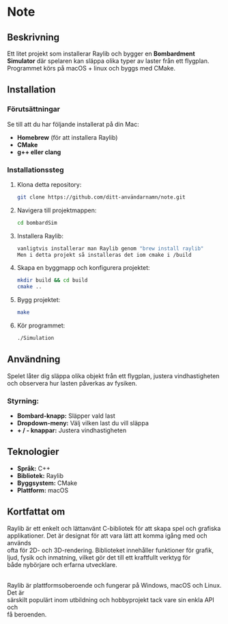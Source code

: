 # Note

## Beskrivning
 Ett litet projekt som installerar Raylib och bygger en **Bombardment Simulator** där spelaren kan släppa olika typer av laster från ett flygplan. Programmet körs på macOS + linux och byggs med CMake.

## Installation
### Förutsättningar
Se till att du har följande installerat på din Mac:
- **Homebrew** (för att installera Raylib)
- **CMake**
- **g++ eller clang**

### Installationssteg
1. Klona detta repository:
   ```sh
   git clone https://github.com/ditt-användarnamn/note.git
   ```
2. Navigera till projektmappen:
   ```sh
   cd bombardSim
   ```
3. Installera Raylib:
   ```sh
   vanligtvis installerar man Raylib genom "brew install raylib"
   Men i detta projekt så installeras det iom cmake i /build 
   ```
4. Skapa en byggmapp och konfigurera projektet:
   ```sh
   mkdir build && cd build
   cmake ..
   ```
5. Bygg projektet:
   ```sh
   make
   ```
6. Kör programmet:
   ```sh
   ./Simulation
   ```

## Användning
Spelet låter dig släppa olika objekt från ett flygplan, justera vindhastigheten och observera hur lasten påverkas av fysiken.

### Styrning:
- **Bombard-knapp:** Släpper vald last
- **Dropdown-meny:** Välj vilken last du vill släppa
- **+ / - knappar:** Justera vindhastigheten

## Teknologier
- **Språk:** C++
- **Bibliotek:** Raylib
- **Byggsystem:** CMake
- **Plattform:** macOS

## Kortfattat om 
Raylib är ett enkelt och lättanvänt C-bibliotek för att skapa spel och grafiska<br>
applikationer. Det är designat för att vara lätt att komma igång med och används
<br> ofta för 2D- och 3D-rendering. Biblioteket innehåller funktioner för grafik,<br> ljud, fysik och inmatning, vilket gör det till ett kraftfullt verktyg för <br>både nybörjare och erfarna utvecklare.

<br>Raylib är plattformsoberoende och fungerar på Windows, macOS och Linux. Det är <br>särskilt populärt inom utbildning och hobbyprojekt tack vare sin enkla API och <br>få beroenden.